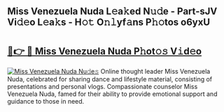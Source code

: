 ## Miss Venezuela Nuda L𝚎a𝚔ed N𝚞𝚍e - Part-sJV Vi𝚍𝚎o L𝚎a𝚔s - H𝚘𝚝 O𝚗𝚕yf𝚊ns P𝚑𝚘tos o6yxU

# <h2><a href="http://kfd5sdg.oniu.top/?m=Miss+Venezuela+Nuda">🔗👉 🔴 Miss Venezuela Nuda P𝚑ot𝚘𝚜 V𝚒d𝚎o</a></h2>

[![Miss Venezuela Nuda Nu𝚍e𝚜](https://i.imgur.com/0qMVB7G.gif)](http://kfd5sdg.oniu.top/?m=Miss+Venezuela+Nuda)
Online thought leader Miss Venezuela Nuda, celebrated for sharing dance and lifestyle material, consisting of presentations and personal vlogs. Compassionate counselor Miss Venezuela Nuda, famed for their ability to provide emotional support and guidance to those in need.  
